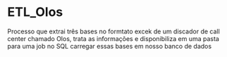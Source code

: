 # ETL_Olos
Processo que extrai três bases no formtato excek de um discador de call center chamado Olos, trata as informações e disponibiliza em uma pasta para uma job no SQL carregar essas bases em nosso banco de dados
